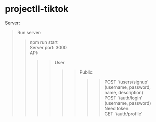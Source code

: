 # projectII-tiktok

Server:
> Run server: <br/>
>> npm run start <br/>
>> Server port: 3000 <br/>
>> API: <br/>
>>>> User <br/>
>>>>>> Public: <br/>
>>>>>>>> POST '/users/signup' (username, password, name, description) <br/>
>>>>>>>> POST '/auth/login' (username, password) <br/>
>>>>>> Need token: <br/>
>>>>>>>> GET '/auth/profile' <br/>
<br/>
